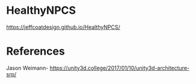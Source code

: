 # HealthyNPCS
https://jeffcoatdesign.github.io/HealthyNPCS/
# References
Jason Weimann- https://unity3d.college/2017/01/10/unity3d-architecture-srp/
